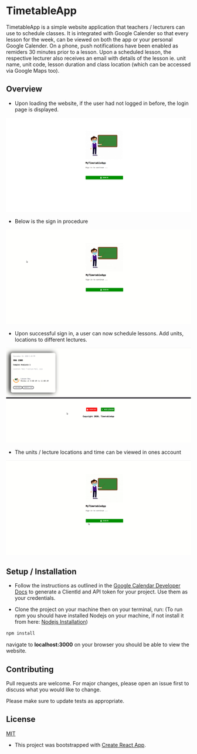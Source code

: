 # TimetableApp

TimetableApp is a simple website application that teachers / lecturers can use to schedule classes. It is integrated with Google Calender so that every lesson for the week, can be viewed on both the app or your personal Google Calender. On a phone, push notifications have been enabled as remiders 30 minutes prior to a lesson. Upon a scheduled lesson, the respective lecturer also receives an email with details of the lesson ie. unit name, unit code, lesson duration and class location (which can be accessed via Google Maps too).

## Overview

* Upon loading the website, if the user had not logged in before, the login page is displayed.

![login](public/images/tt1.png)

* Below is the sign in procedure

![login](public/images/login.gif)

* Upon successful sign in, a user can now schedule lessons. Add units, locations to different lectures.

![login](public/images/addlesson.gif)

* The units / lecture locations and time can be viewed in ones account

![login](public/images/viewlesson.gif)

## Setup / Installation

* Follow the instructions as outlined in the [Google Calendar Developer Docs](https://developers.google.com/calendar/quickstart/js) to generate a ClientId and API token for your project. Use them as your credentials.

* Clone the project on your machine then on your terminal, run: (To run npm you should have installed Nodejs on your machine, if not install it from here: [Nodejs Installation](https://nodejs.org/en/))

```bash
npm install
```

navigate to **localhost:3000** on your browser you should be able to view the website.

## Contributing

Pull requests are welcome. For major changes, please open an issue first to discuss what you would like to change.

Please make sure to update tests as appropriate.

## License

[MIT](https://choosealicense.com/licenses/mit/)

* This project was bootstrapped with [Create React App](https://github.com/facebook/create-react-app).
